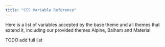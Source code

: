 ```yaml
---
title: "CSS Variable Reference"
---
```


Here is a list of variables accepted by the base theme and all themes that extend it, including our provided themes Alpine, Balham and Material.

TODO add full list

<api-documentation source='look-and-feel-customisation-variables/resources/variables.json' config='{"maxLeftColumnWidth": 40}'></api-documentation>
